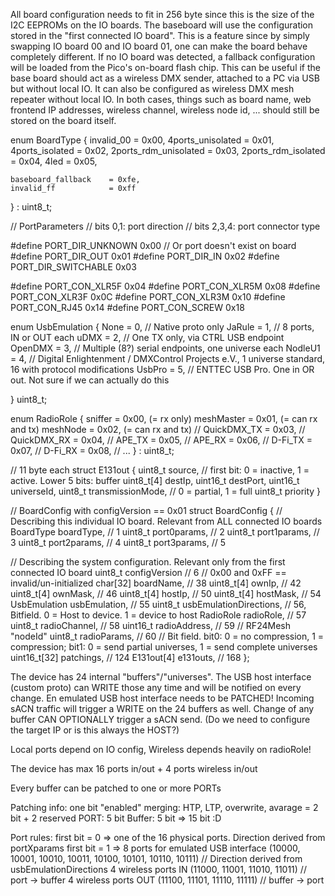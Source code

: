 All board configuration needs to fit in 256 byte since this is the size of the I2C EEPROMs on the IO boards.
The baseboard will use the configuration stored in the "first connected IO board". This is a feature since by simply swapping IO board 00 and IO board 01, one can make the board behave completely different.
If no IO board was detected, a fallback configuration will be loaded from the Pico's on-board flash chip. This can be useful if the base board should act as a wireless DMX sender, attached to a PC via USB but without local IO. It can also be configured as wireless DMX mesh repeater without local IO. In both cases, things such as board name, web frontend IP addresses, wireless channel, wireless node id, ... should still be stored on the board itself.

enum BoardType {
    invalid_00            = 0x00,
    4ports_unisolated     = 0x01,
    4ports_isolated       = 0x02,
    2ports_rdm_unisolated = 0x03,
    2ports_rdm_isolated   = 0x04,
    4led                  = 0x05,

    baseboard_fallback    = 0xfe,
    invalid_ff            = 0xff
} : uint8_t;

// PortParameters
// bits 0,1: port direction
// bits 2,3,4: port connector type

#define PORT_DIR_UNKNOWN    0x00 // Or port doesn't exist on board
#define PORT_DIR_OUT        0x01
#define PORT_DIR_IN         0x02
#define PORT_DIR_SWITCHABLE 0x03

#define PORT_CON_XLR5F      0x04
#define PORT_CON_XLR5M      0x08
#define PORT_CON_XLR3F      0x0C
#define PORT_CON_XLR3M      0x10
#define PORT_CON_RJ45       0x14
#define PORT_CON_SCREW      0x18

enum UsbEmulation {
  None                    = 0, // Native proto only
  JaRule                  = 1, // 8 ports, IN or OUT each
  uDMX                    = 2, // One TX only, via CTRL USB endpoint
  OpenDMX                 = 3, // Multiple (8?) serial endpoints, one universe each
  NodleU1                 = 4, // Digital Enlightenment / DMXControl Projects e.V., 1 universe standard, 16 with protocol modifications
  UsbPro                  = 5, // ENTTEC USB Pro. One in OR out. Not sure if we can actually do this

} uint8_t;


enum RadioRole {
    sniffer               = 0x00, (= rx only)
    meshMaster            = 0x01, (= can rx and tx)
    meshNode              = 0x02, (= can rx and tx)
    // QuickDMX_TX        = 0x03,
    // QuickDMX_RX        = 0x04,
    // APE_TX             = 0x05,
    // APE_RX             = 0x06,
    // D-Fi_TX            = 0x07,
    // D-Fi_RX            = 0x08,
    // ...
} : uint8_t;

// 11 byte each
struct E131out {
  uint8_t source,       // first bit: 0 = inactive, 1 = active. Lower 5 bits: buffer
  uint8_t[4] destIp,
  uint16_t destPort,
  uint16_t universeId,
  uint8_t transmissionMode, // 0 = partial, 1 = full
  uint8_t priority
}


// BoardConfig with configVersion == 0x01
struct BoardConfig {
  // Describing this individual IO board. Relevant from ALL connected IO boards
  BoardType   boardType,       // 1
  uint8_t     port0params,     // 2
  uint8_t     port1params,     // 3
  uint8_t     port2params,     // 4
  uint8_t     port3params,     // 5

  // Describing the system configuration. Relevant only from the first connected IO board
  uint8_t     configVersion    // 6    // 0x00 and 0xFF == invalid/un-initialized
  char[32]    boardName,       // 38
  uint8_t[4]  ownIp,           // 42
  uint8_t[4]  ownMask,         // 46
  uint8_t[4]  hostIp,          // 50
  uint8_t[4]  hostMask,        // 54
  UsbEmulation usbEmulation,   // 55
  uint8_t     usbEmulationDirections, // 56, Bitfield. 0 = Host to device. 1 = device to host
  RadioRole   radioRole,       // 57
  uint8_t     radioChannel,    // 58
  uint16_t    radioAddress,    // 59 // RF24Mesh "nodeId"
  uint8_t     radioParams,     // 60 // Bit field. bit0: 0 = no compression, 1 = compression; bit1: 0 = send partial universes, 1 = send complete universes
  uint16_t[32] patchings,      // 124
  E131out[4] e131outs,         // 168
};



The device has 24 internal "buffers"/"universes".
The USB host interface (custom proto) can WRITE those any time and will be notified on every change.
En emulated USB host interface needs to be PATCHED!
Incoming sACN traffic will trigger a WRITE on the 24 buffers as well.
Change of any buffer CAN OPTIONALLY trigger a sACN send. (Do we need to configure the target IP or is this always the HOST?)

Local ports depend on IO config,
Wireless depends heavily on radioRole!

The device has max 16 ports in/out + 4 ports wireless in/out

Every buffer can be patched to one or more PORTs

Patching info:
one bit "enabled"
merging: HTP, LTP, overwrite, avarage = 2 bit + 2 reserved
PORT: 5 bit
Buffer: 5 bit
=> 15 bit :D

Port rules:
first bit = 0 => one of the 16 physical ports. Direction derived from portXparams
first bit = 1 =>
    8 ports for emulated USB interface (10000, 10001, 10010, 10011, 10100, 10101, 10110, 10111) // Direction derived from usbEmulationDirections
    4 wireless ports IN  (11000, 11001, 11010, 11011) // port -> buffer
    4 wireless ports OUT (11100, 11101, 11110, 11111) // buffer -> port